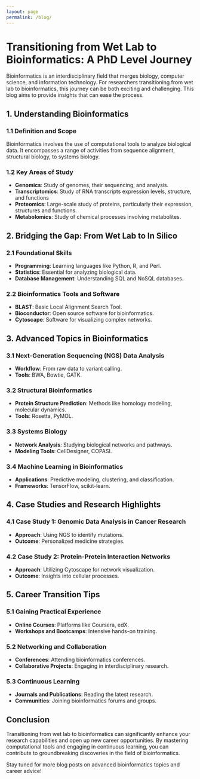 ```yaml
---
layout: page
permalink: /blog/
---
```


# Transitioning from Wet Lab to Bioinformatics: A PhD Level Journey

Bioinformatics is an interdisciplinary field that merges biology, computer science, and information technology. For researchers transitioning from wet lab to bioinformatics, this journey can be both exciting and challenging. This blog aims to provide insights that can ease the process.

## 1. Understanding Bioinformatics

### 1.1 Definition and Scope
Bioinformatics involves the use of computational tools to analyze biological data. It encompasses a range of activities from sequence alignment, structural biology, to systems biology.

### 1.2 Key Areas of Study
- **Genomics**: Study of genomes, their sequencing, and analysis.
- **Transcriptomics**: Study of RNA transcripts expression levels, structure, and functions
- **Proteomics**: Large-scale study of proteins, particularly their expression, structures and functions.
- **Metabolomics**: Study of chemical processes involving metabolites.

## 2. Bridging the Gap: From Wet Lab to In Silico

### 2.1 Foundational Skills
- **Programming**: Learning languages like Python, R, and Perl.
- **Statistics**: Essential for analyzing biological data.
- **Database Management**: Understanding SQL and NoSQL databases.

### 2.2 Bioinformatics Tools and Software
- **BLAST**: Basic Local Alignment Search Tool.
- **Bioconductor**: Open source software for bioinformatics.
- **Cytoscape**: Software for visualizing complex networks.

## 3. Advanced Topics in Bioinformatics

### 3.1 Next-Generation Sequencing (NGS) Data Analysis
- **Workflow**: From raw data to variant calling.
- **Tools**: BWA, Bowtie, GATK.

### 3.2 Structural Bioinformatics
- **Protein Structure Prediction**: Methods like homology modeling, molecular dynamics.
- **Tools**: Rosetta, PyMOL.

### 3.3 Systems Biology
- **Network Analysis**: Studying biological networks and pathways.
- **Modeling Tools**: CellDesigner, COPASI.

### 3.4 Machine Learning in Bioinformatics
- **Applications**: Predictive modeling, clustering, and classification.
- **Frameworks**: TensorFlow, scikit-learn.

## 4. Case Studies and Research Highlights

### 4.1 Case Study 1: Genomic Data Analysis in Cancer Research
- **Approach**: Using NGS to identify mutations.
- **Outcome**: Personalized medicine strategies.

### 4.2 Case Study 2: Protein-Protein Interaction Networks
- **Approach**: Utilizing Cytoscape for network visualization.
- **Outcome**: Insights into cellular processes.

## 5. Career Transition Tips

### 5.1 Gaining Practical Experience
- **Online Courses**: Platforms like Coursera, edX.
- **Workshops and Bootcamps**: Intensive hands-on training.

### 5.2 Networking and Collaboration
- **Conferences**: Attending bioinformatics conferences.
- **Collaborative Projects**: Engaging in interdisciplinary research.

### 5.3 Continuous Learning
- **Journals and Publications**: Reading the latest research.
- **Communities**: Joining bioinformatics forums and groups.

## Conclusion

Transitioning from wet lab to bioinformatics can significantly enhance your research capabilities and open up new career opportunities. By mastering computational tools and engaging in continuous learning, you can contribute to groundbreaking discoveries in the field of bioinformatics.

Stay tuned for more blog posts on advanced bioinformatics topics and career advice!


